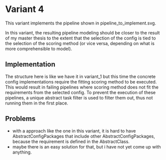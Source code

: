 # Variant 4

This variant implements the pipeline shown in pipeline_to_implement.svg.

In this variant, the resulting pipeline modeling should be closer to the result of my master thesis
to the extent that the selection of the config is tied to the selection of the scoring method
(or vice versa, depending on what is more comprehensible to model).

## Implementation

The structure here is like we have it in variant_1 but this time the concrete config implementations
require the fitting scoring method to be executed. This would result in failing pipelines
where scoring method does not fit the requirements from the selected config.
To prevent the execution of these pipelines, a unique abstract task filter is used to filter them out,
thus not running them in the first place.

## Problems

- with a approach like the one in this variant, it is hard to have AbstractConfigPackages that include other AbstractConfigPackages, because the requirement is defined in the AbstractClass.
- maybe there is an easy solution for that, but i have not yet come up with anything.
